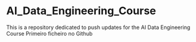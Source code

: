 # AI_Data_Engineering_Course
This is a repository dedicated to push updates for the AI Data Engineering Course
Primeiro ficheiro no Github
